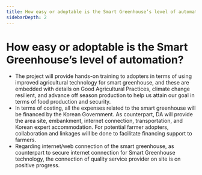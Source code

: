 ```yaml
---
title: How easy or adoptable is the Smart Greenhouse’s level of automation?
sidebarDepth: 2
---
```


# How easy or adoptable is the Smart Greenhouse’s level of automation?


 - The project will provide hands-on training to adopters in terms of  using improved agricultural technology for smart greenhouse, and these are embedded with details on Good Agricultural Practices, climate change resilient, and advance off season production to help us attain our goal in terms of food production and security. 
 - In terms of costing, all the expenses related to the smart greenhouse will be financed by the Korean Government. As counterpart,  DA will provide the area site, embankment, internet connection, transportation, and Korean expert accommodation. For potential farmer adopters, collaboration and linkages will be done to facilitate financing support to farmers.
 - Regarding internet/web connection of the smart greenhouse, as counterpart to secure internet connection for Smart Greenhouse technology, the connection of quality service provider on site is on positive progress.
